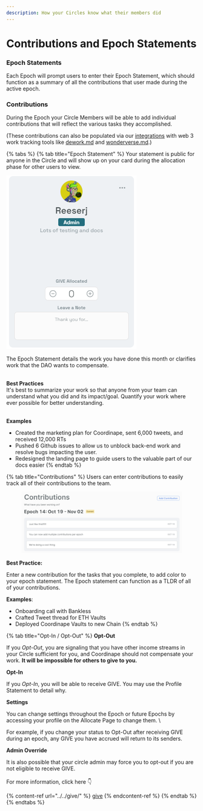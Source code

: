 ```yaml
---
description: How your Circles know what their members did
---
```


# Contributions and Epoch Statements

### Epoch Statements

Each Epoch will prompt users to enter their Epoch Statement, which should function as a summary of all the contributions that user made during the active epoch.&#x20;

### Contributions

During the Epoch your Circle Members will be able to add individual contributions that will reflect the various tasks they accomplished.&#x20;

(These contributions can also be populated via our [integrations](../../../info/integrations/ "mention") with web 3 work tracking tools like [dework.md](../../../info/integrations/dework.md "mention") and [wonderverse.md](../../../info/integrations/wonderverse.md "mention").)

{% tabs %}
{% tab title="Epoch Statement" %}
Your statement is public for anyone in the Circle and will show up on your card during the allocation phase for other users to view.

![](<../../../.gitbook/assets/image (22).png>)

The Epoch Statement details the work you have done this month or clarifies work that the DAO wants to compensate.

\
**Best Practices**\
It's best to summarize your work so that anyone from your team can understand what you did and its impact/goal. Quantify your work where ever possible for better understanding.

\
**Examples**

* Created the marketing plan for Coordinape, sent 6,000 tweets, and received 12,000 RTs
* Pushed 6 Github issues to allow us to unblock back-end work and resolve bugs impacting the user.
* Redesigned the landing page to guide users to the valuable part of our docs easier
{% endtab %}

{% tab title="Contributions" %}
Users can enter contributions to easily track all of their contributions to the team.

<figure><img src="../../../.gitbook/assets/image (1).png" alt=""><figcaption></figcaption></figure>

**Best Practice:**&#x20;

Enter a new contribution for the tasks that you complete, to add color to your epoch statement. The Epoch statement can function as a TLDR of all of your contributions.

**Examples**:

* Onboarding call with Bankless&#x20;
* Crafted Tweet thread for ETH Vaults
* Deployed Coordinape Vaults to new Chain
{% endtab %}

{% tab title="Opt-In / Opt-Out" %}
**Opt-Out**

If you _Opt-Out_, you are signaling that you have other income streams in your Circle sufficient for you, and Coordinape should not compensate your work. **It will be impossible for others to give to you.**

**Opt-In**

If you _Opt-In_, you will be able to receive GIVE. You may use the Profile Statement to detail why.

**Settings**

You can change settings throughout the Epoch or future Epochs by accessing your profile on the Allocate Page to change them. \\

For example, if you change your status to Opt-Out after receiving GIVE during an epoch, any GIVE you have accrued will return to its senders.

**Admin Override**

It is also possible that your circle admin may force you to opt-out if you are not eligible to receive GIVE.\
\
For more information, click here 👇

{% content-ref url="../../give/" %}
[give](../../give/)
{% endcontent-ref %}
{% endtab %}
{% endtabs %}
